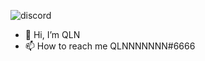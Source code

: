 ![discord](https://discord.c99.nl/widget/theme-3/794268186010714184.png)


- 👋 Hi, I’m QLN
- 📫 How to reach me QLNNNNNNN#6666
